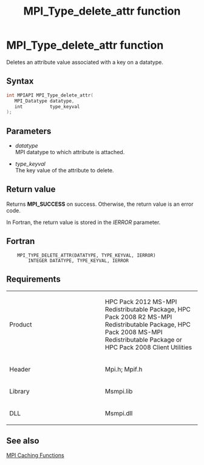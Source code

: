 ﻿---
title: MPI_Type_delete_attr function
TOCTitle: MPI_Type_delete_attr function
ms:assetid: e0547cdd-85d8-4d28-a6ae-1e48aa811554
ms:mtpsurl: https://msdn.microsoft.com/en-us/library/Dn520562(v=VS.85)
ms:contentKeyID: 59361033
ms.date: 03/28/2018
mtps_version: v=VS.85
f1_keywords:
- MPI_TYPE_DELETE_ATTR
- mpif/MPI_Type_delete_attr
- mpi/MPI_TYPE_DELETE_ATTR
dev_langs:
- C++
- C
---

# MPI\_Type\_delete\_attr function

Deletes an attribute value associated with a key on a datatype.

## Syntax

``` c++
int MPIAPI MPI_Type_delete_attr(
   MPI_Datatype datatype,
   int          type_keyval
);
```

## Parameters

  - *datatype*  
    MPI datatype to which attribute is attached.

  - *type\_keyval*  
    The key value of the attribute to delete.

## Return value

Returns **MPI\_SUCCESS** on success. Otherwise, the return value is an error code.

In Fortran, the return value is stored in the *IERROR* parameter.

## Fortran

``` FORTRAN
    MPI_TYPE_DELETE_ATTR(DATATYPE, TYPE_KEYVAL, IERROR)
        INTEGER DATATYPE, TYPE_KEYVAL, IERROR
```

## Requirements

<table>
<colgroup>
<col style="width: 50%" />
<col style="width: 50%" />
</colgroup>
<tbody>
<tr class="odd">
<td><p>Product</p></td>
<td><p>HPC Pack 2012 MS-MPI Redistributable Package, HPC Pack 2008 R2 MS-MPI Redistributable Package, HPC Pack 2008 MS-MPI Redistributable Package or HPC Pack 2008 Client Utilities</p></td>
</tr>
<tr class="even">
<td><p>Header</p></td>
<td>Mpi.h;
Mpif.h</td>
</tr>
<tr class="odd">
<td><p>Library</p></td>
<td>Msmpi.lib</td>
</tr>
<tr class="even">
<td><p>DLL</p></td>
<td>Msmpi.dll</td>
</tr>
</tbody>
</table>


## See also

[MPI Caching Functions](mpi-caching-functions.md)

